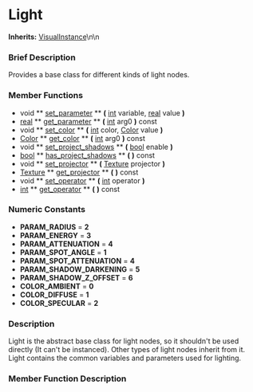 #  Light  
**Inherits:** [VisualInstance](class_visualinstance)\\n\\n
###  Brief Description  
Provides a base class for different kinds of light nodes.

###  Member Functions 
  * void  ** [set_parameter](#set_parameter) **  **(** [int](class_int) variable, [real](class_real) value  **)**
  * [real](class_real)  ** [get_parameter](#get_parameter) **  **(** [int](class_int) arg0  **)** const
  * void  ** [set_color](#set_color) **  **(** [int](class_int) color, [Color](class_color) value  **)**
  * [Color](class_color)  ** [get_color](#get_color) **  **(** [int](class_int) arg0  **)** const
  * void  ** [set_project_shadows](#set_project_shadows) **  **(** [bool](class_bool) enable  **)**
  * [bool](class_bool)  ** [has_project_shadows](#has_project_shadows) **  **(** **)** const
  * void  ** [set_projector](#set_projector) **  **(** [Texture](class_texture) projector  **)**
  * [Texture](class_texture)  ** [get_projector](#get_projector) **  **(** **)** const
  * void  ** [set_operator](#set_operator) **  **(** [int](class_int) operator  **)**
  * [int](class_int)  ** [get_operator](#get_operator) **  **(** **)** const

###  Numeric Constants  
  * **PARAM_RADIUS** = **2**
  * **PARAM_ENERGY** = **3**
  * **PARAM_ATTENUATION** = **4**
  * **PARAM_SPOT_ANGLE** = **1**
  * **PARAM_SPOT_ATTENUATION** = **4**
  * **PARAM_SHADOW_DARKENING** = **5**
  * **PARAM_SHADOW_Z_OFFSET** = **6**
  * **COLOR_AMBIENT** = **0**
  * **COLOR_DIFFUSE** = **1**
  * **COLOR_SPECULAR** = **2**

###  Description  
Light is the abstract base class for light nodes, so it shouldn't be used directly (It can't be instanced). Other types of light nodes inherit from it. Light contains the common variables and parameters used for lighting.

###  Member Function Description  

